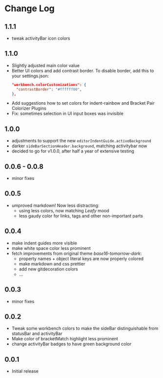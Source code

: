 # Change Log

## 1.1.1

* tweak activityBar icon colors

## 1.1.0

* Slightly adjusted main color value
* Better UI colors and add contrast border. To disable border, add this to your settings.json: 
  ```json
  "workbench.colorCustomizations": {
    "contrastBorder": "#ffffff00",
  },
  ```
* Add suggestions how to set colors for indent-rainbow and Bracket Pair Colorizer Plugins
* Fix: sometimes selection in UI input boxes was invisible

## 1.0.0

* adjustments to support the new `editorIndentGuide.activeBackground`
* darker `sideBarSectionHeader.background`, matching activitybar now
* decided to go for v1.0.0, after half a year of extensive testing

## 0.0.6 - 0.0.8

* minor fixes

## 0.0.5

* umproved markdown! Now less distracting:
  * using less colors, now matching _Leafy_ mood
  * less gaudy color for links, tags and other non-important parts

## 0.0.4

* make indent guides more visible
* make white space color less prominent
* fetch improvements from original theme _base16-tomorrow-dark_:
  * property names + object literal keys are now properly colored
  * make markdown and css prettier
  * add new gitdecoration colors
  * ...

## 0.0.3

* minor fixes

## 0.0.2

* Tweak some workbench colors to make the sideBar distinguishable from statusBar and activityBar
* Make color of bracketMatch highlight less prominent
* change activityBar badges to have green background color

## 0.0.1

* Initial release
